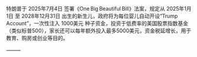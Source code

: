 特朗普于 2025年7月4日 签署《One Big Beautiful Bill》法案，规定从 2025年1月1日 至 2028年12月31日 出生的新生儿，政府将为每位婴儿自动开设“Trump Account”，一次性注入 1000美元 种子资金，投资于低费率的美国股票指数基金（类似标普500），家长还可以每年额外投入最多5000美元，资金税延增长，用于教育、购房或创业等目的。 

⸻
